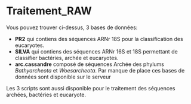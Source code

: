 # Traitement_RAW

Vous pouvez trouver ci-dessus, 3 bases de données:  
- **PR2** qui contiens des séquences ARNr 18S pour la classification des eucaryotes.
- **SILVA** qui contiens des séquences ARNr 16S et 18S permettant de classifier bactéries, archée et eucaryotes.  
- **arc.cassandre** composé de séquences Archée des phylums *Bathyarcheota* et *Woesarcheota*.
Par manque de place ces bases de données sont disponible sur le serveur

Les 3 scripts sont aussi disponible pour le traitement des séquences archées, bactéries et eucaryote.
